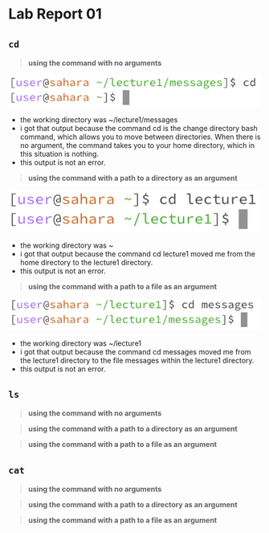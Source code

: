 # Lab Report 01

## `cd`

> **using the command with no arguments**

![Image](lab01_1a.png)
- the working directory was ~/lecture1/messages
- i got that output because the command cd is the change directory bash command, which allows you to move between directories. When there is no argument, the command takes you to your home directory, which in this situation is nothing.
- this output is not an error.

> **using the command with a path to a directory as an argument**

![Image](lab01_1b.png)
- the working directory was ~
- i got that output because the command cd lecture1 moved me from the home directory to the lecture1 directory.
- this output is not an error.

> **using the command with a path to a file as an argument**

![Image](lab01_1c.png)
- the working directory was ~/lecture1
- i got that output because the command cd messages moved me from the lecture1 directory to the file messages within the lecture1 directory.
- this output is not an error.

## `ls`

> **using the command with no arguments**

> **using the command with a path to a directory as an argument**

> **using the command with a path to a file as an argument**

## `cat`

> **using the command with no arguments**

> **using the command with a path to a directory as an argument**

> **using the command with a path to a file as an argument**
